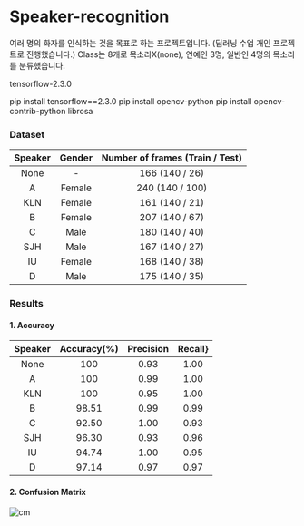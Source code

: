 # Speaker-recognition
여러 명의 화자를 인식하는 것을 목표로 하는 프로젝트입니다. 
(딥러닝 수업 개인 프로젝트로 진행했습니다.)
Class는 8개로 목소리X(none), 연예인 3명, 일반인 4명의 목소리를 분류했습니다.

tensorflow-2.3.0

pip install tensorflow==2.3.0
pip install opencv-python
pip install opencv-contrib-python
librosa


### Dataset
|Speaker|Gender|Number of frames (Train / Test)|
|:---:|:---:|:---:|
|None| - |166 (140 / 26)|
|A|Female|240 (140 / 100)|
|KLN|Female|161 (140 / 21)|
|B|Female|207 (140 / 67)|
|C|Male|180 (140 / 40)|
|SJH|Male|167 (140 / 27)|
|IU|Female|168 (140 / 38)|
|D|Male|175 (140 / 35)|

### Results
#### 1. Accuracy
|Speaker|Accuracy(%)|Precision|Recall}
|:---:|:---:|:---:|:---:|
|None|100|0.93|1.00|
|A|100|0.99|1.00|
|KLN|100|0.95|1.00|
|B|98.51|0.99|0.99|
|C|92.50|1.00|0.93|
|SJH|96.30|0.93|0.96|
|IU|94.74|1.00|0.95|
|D|97.14|0.97|0.97|


#### 2. Confusion Matrix
![cm](https://user-images.githubusercontent.com/76679855/202119162-3947adc4-75e7-4ae5-9874-dea46a63d12a.png)
